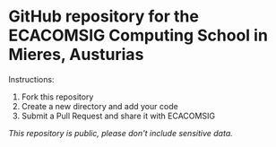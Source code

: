 # GitHub repository for the ECACOMSIG Computing School in Mieres, Austurias

Instructions:
1. Fork this repository
2. Create a new directory and add your code
3. Submit a Pull Request and share it with ECACOMSIG

*This repository is public, please don't include sensitive data.*
